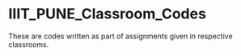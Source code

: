 # IIIT_PUNE_Classroom_Codes
These are codes written as part of assignments given in respective classrooms.

